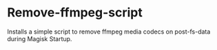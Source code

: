 # Remove-ffmpeg-script
Installs a simple script to remove ffmpeg media codecs on post-fs-data during Magisk Startup.

